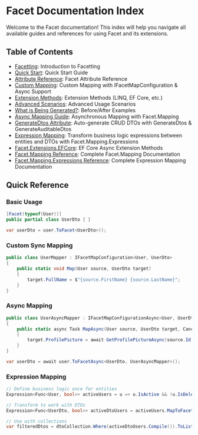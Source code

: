 # Facet Documentation Index

Welcome to the Facet documentation! This index will help you navigate all available guides and references for using Facet and its extensions.

## Table of Contents

- [Facetting](01_Facetting.md): Introduction to Facetting
- [Quick Start](02_QuickStart.md): Quick Start Guide
- [Attribute Reference](03_AttributeReference.md): Facet Attribute Reference
- [Custom Mapping](04_CustomMapping.md): Custom Mapping with IFacetMapConfiguration & Async Support
- [Extension Methods](05_Extensions.md): Extension Methods (LINQ, EF Core, etc.)
- [Advanced Scenarios](06_AdvancedScenarios.md): Advanced Usage Scenarios
- [What is Being Generated?](07_WhatIsBeingGenerated.md): Before/After Examples
- [Async Mapping Guide](08_AsyncMapping.md): Asynchronous Mapping with Facet.Mapping
- [GenerateDtos Attribute](09_GenerateDtosAttribute.md): Auto-generate CRUD DTOs with GenerateDtos & GenerateAuditableDtos
- [Expression Mapping](10_ExpressionMapping.md): Transform business logic expressions between entities and DTOs with Facet.Mapping.Expressions
- [Facet.Extensions.EFCore](../src/Facet.Extensions.EFCore/README.md): EF Core Async Extension Methods
- [Facet.Mapping Reference](../src/Facet.Mapping/README.md): Complete Facet.Mapping Documentation
- [Facet.Mapping.Expressions Reference](../src/Facet.Mapping.Expressions/README.md): Complete Expression Mapping Documentation

## Quick Reference

### Basic Usage
```csharp
[Facet(typeof(User))]
public partial class UserDto { }

var userDto = user.ToFacet<UserDto>();
```

### Custom Sync Mapping
```csharp
public class UserMapper : IFacetMapConfiguration<User, UserDto>
{
    public static void Map(User source, UserDto target)
    {
        target.FullName = $"{source.FirstName} {source.LastName}";
    }
}
```

### Async Mapping
```csharp
public class UserAsyncMapper : IFacetMapConfigurationAsync<User, UserDto>
{
    public static async Task MapAsync(User source, UserDto target, CancellationToken cancellationToken = default)
    {
        target.ProfilePicture = await GetProfilePictureAsync(source.Id, cancellationToken);
    }
}

var userDto = await user.ToFacetAsync<UserDto, UserAsyncMapper>();
```

### Expression Mapping
```csharp
// Define business logic once for entities
Expression<Func<User, bool>> activeUsers = u => u.IsActive && !u.IsDeleted;

// Transform to work with DTOs
Expression<Func<UserDto, bool>> activeDtoUsers = activeUsers.MapToFacet<UserDto>();

// Use with collections
var filteredDtos = dtoCollection.Where(activeDtoUsers.Compile()).ToList();
```
